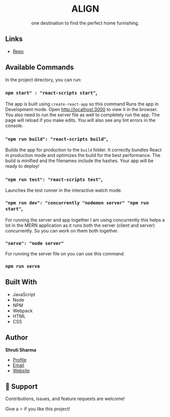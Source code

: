 <h1 align="center">ALIGN</h1>

<p align="center">one destination to find the perfect home furnishing.</p>

## Links

- [Repo](https://github.com/sj056/align "align Repo")
<!-- 
- [Live](https://alignn.herokuapp.com/ "Live View") -->
<!-- 
## GIFS

![Home Page](/screenshots/1.png "Home Page") -->

## Available Commands

In the project directory, you can run:

### `npm start" : "react-scripts start"`,

The app is built using `create-react-app` so this command Runs the app in Development mode. Open [http://localhost:3000](http://localhost:3000) to view it in the browser. You also need to run the server file as well to completely run the app. The page will reload if you make edits.
You will also see any lint errors in the console.

### `"npm run build": "react-scripts build"`,

Builds the app for production to the `build` folder. It correctly bundles React in production mode and optimizes the build for the best performance. The build is minified and the filenames include the hashes. Your app will be ready to deploy!

### `"npm run test": "react-scripts test"`,

Launches the test runner in the interactive watch mode.

### `"npm run dev": "concurrently "nodemon server" "npm run start"`,

For running the server and app together I am using concurrently this helps a lot in the MERN application as it runs both the server (client and server) concurrently. So you can work on them both together.

### `"serve": "node server"`

For running the server file on you can use this command.

### `npm run serve`

## Built With

- JavaScript
- Node
- NPM
- Webpack
- HTML
- CSS

## Author

**Shruti Sharma**

- [Profile](https://github.com/sj056 "Shruti Sharma")
- [Email](mailto:shrutijangid5601@gmail.com?subject=Hi "Hi!")
- [Website](https://ssportfolio-frontend.herokuapp.com/ "Welcome")

## 🤝 Support

Contributions, issues, and feature requests are welcome!

Give a ⭐️ if you like this project!
